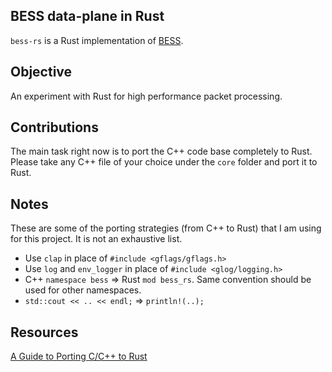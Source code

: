 ## BESS data-plane in Rust
`bess-rs` is a Rust implementation of [BESS](https://github.com/NetSys/bess).

## Objective
An experiment with Rust for high performance packet processing.

## Contributions
The main task right now is to port the C++ code base completely to Rust.
Please take any C++ file of your choice under the `core` folder and port it to Rust.

## Notes
These are some of the porting strategies (from C++ to Rust) that I am using for this project. It is not an exhaustive list.
- Use `clap` in place of `#include <gflags/gflags.h>`
- Use `log` and `env_logger` in place of `#include <glog/logging.h>`
- C++ `namespace bess`  => Rust `mod bess_rs`. Same convention should be used for other namespaces.
- `std::cout << .. << endl;` => `println!(..);`

## Resources
[A Guide to Porting C/C++ to Rust](https://locka99.gitbooks.io/a-guide-to-porting-c-to-rust/content/)
